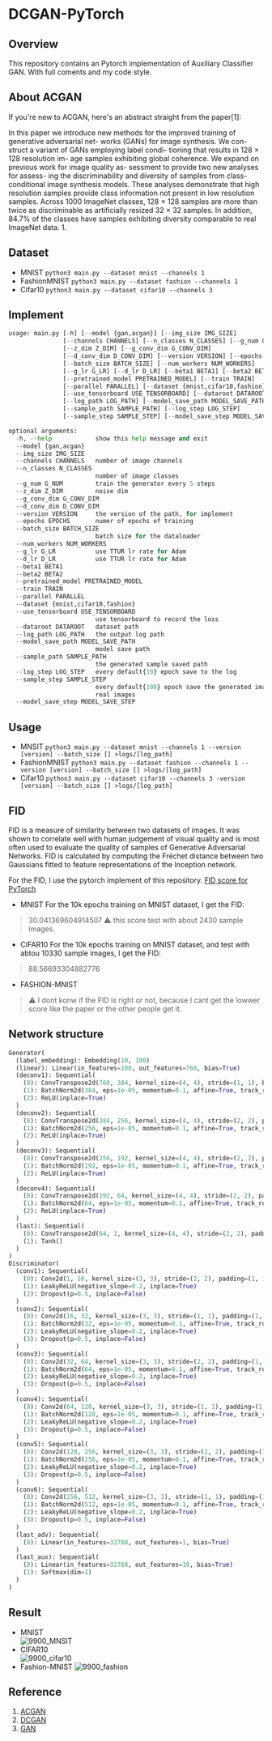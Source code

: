 # DCGAN-PyTorch

## Overview
This repository contains an Pytorch implementation of Auxiliary Classifier GAN.
With full coments and my code style.

## About ACGAN
If you're new to ACGAN, here's an abstract straight from the paper[1]:

In this paper we introduce new methods for the improved training of generative adversarial net- works (GANs) for image synthesis. We con- struct a variant of GANs employing label condi- tioning that results in 128 × 128 resolution im- age samples exhibiting global coherence. We expand on previous work for image quality as- sessment to provide two new analyses for assess- ing the discriminability and diversity of samples from class-conditional image synthesis models. These analyses demonstrate that high resolution samples provide class information not present in low resolution samples. Across 1000 ImageNet classes, 128 × 128 samples are more than twice as discriminable as artificially resized 32 × 32 samples. In addition, 84.7% of the classes have samples exhibiting diversity comparable to real ImageNet data.
1.

## Dataset 
- MNIST
`python3 main.py --dataset mnist --channels 1`
- FashionMNIST
`python3 main.py --dataset fashion --channels 1`
- Cifar10
`python3 main.py --dataset cifar10 --channels 3`

## Implement
``` python
usage: main.py [-h] [--model {gan,acgan}] [--img_size IMG_SIZE]
               [--channels CHANNELS] [--n_classes N_CLASSES] [--g_num G_NUM]
               [--z_dim Z_DIM] [--g_conv_dim G_CONV_DIM]
               [--d_conv_dim D_CONV_DIM] [--version VERSION] [--epochs EPOCHS]
               [--batch_size BATCH_SIZE] [--num_workers NUM_WORKERS]
               [--g_lr G_LR] [--d_lr D_LR] [--beta1 BETA1] [--beta2 BETA2]
               [--pretrained_model PRETRAINED_MODEL] [--train TRAIN]
               [--parallel PARALLEL] [--dataset {mnist,cifar10,fashion}]
               [--use_tensorboard USE_TENSORBOARD] [--dataroot DATAROOT]
               [--log_path LOG_PATH] [--model_save_path MODEL_SAVE_PATH]
               [--sample_path SAMPLE_PATH] [--log_step LOG_STEP]
               [--sample_step SAMPLE_STEP] [--model_save_step MODEL_SAVE_STEP]

optional arguments:
  -h, --help            show this help message and exit
  --model {gan,acgan}
  --img_size IMG_SIZE
  --channels CHANNELS   number of image channels
  --n_classes N_CLASSES
                        number of image classes
  --g_num G_NUM         train the generator every 5 steps
  --z_dim Z_DIM         noise dim
  --g_conv_dim G_CONV_DIM
  --d_conv_dim D_CONV_DIM
  --version VERSION     the version of the path, for implement
  --epochs EPOCHS       numer of epochs of training
  --batch_size BATCH_SIZE
                        batch size for the dataloader
  --num_workers NUM_WORKERS
  --g_lr G_LR           use TTUR lr rate for Adam
  --d_lr D_LR           use TTUR lr rate for Adam
  --beta1 BETA1
  --beta2 BETA2
  --pretrained_model PRETRAINED_MODEL
  --train TRAIN
  --parallel PARALLEL
  --dataset {mnist,cifar10,fashion}
  --use_tensorboard USE_TENSORBOARD
                        use tensorboard to record the loss
  --dataroot DATAROOT   dataset path
  --log_path LOG_PATH   the output log path
  --model_save_path MODEL_SAVE_PATH
                        model save path
  --sample_path SAMPLE_PATH
                        the generated sample saved path
  --log_step LOG_STEP   every default{10} epoch save to the log
  --sample_step SAMPLE_STEP
                        every default{100} epoch save the generated images and
                        real images
  --model_save_step MODEL_SAVE_STEP
```

## Usage
- MNSIT
`python3 main.py --dataset mnist --channels 1 --version [version] --batch_size [] >logs/[log_path]`
- FashionMNIST
`python3 main.py --dataset fashion --channels 1 --version [version] --batch_size [] >logs/[log_path]`
- Cifar10
`python3 main.py --dataset cifar10 --channels 3 -version [version] --batch_size [] >logs/[log_path]`

## FID
FID is a measure of similarity between two datasets of images. It was shown to correlate well with human judgement of visual quality and is most often used to evaluate the quality of samples of Generative Adversarial Networks. FID is calculated by computing the Fréchet distance between two Gaussians fitted to feature representations of the Inception network.

For the FID, I use the pytorch implement of this repository. [FID score for PyTorch](https://github.com/mseitzer/pytorch-fid)

- MNIST
For the 10k epochs training on MNIST dataset, I get the FID: 
> 30.041369604914507 :warning: this score test with about 2430 sample images.
<!-- > 45.773477203217055 :warning: this score test with about 10330 sample images, like the FID paper said that. -->
- CIFAR10
For the 10k epochs training on MNIST dataset, and test with abtou 10330 sample images, I get the FID: 
> 88.56693304882776
- FASHION-MNIST

> :warning: I dont konw if the FID is right or not, because I cant get the lowwer score like the paper or the other people get it. 
## Network structure
``` python
Generator(
  (label_embedding): Embedding(10, 100)
  (linear): Linear(in_features=100, out_features=768, bias=True)
  (deconv1): Sequential(
    (0): ConvTranspose2d(768, 384, kernel_size=(4, 4), stride=(1, 1), bias=False)
    (1): BatchNorm2d(384, eps=1e-05, momentum=0.1, affine=True, track_running_stats=True)
    (2): ReLU(inplace=True)
  )
  (deconv2): Sequential(
    (0): ConvTranspose2d(384, 256, kernel_size=(4, 4), stride=(2, 2), padding=(1, 1), bias=False)
    (1): BatchNorm2d(256, eps=1e-05, momentum=0.1, affine=True, track_running_stats=True)
    (2): ReLU(inplace=True)
  )
  (deconv3): Sequential(
    (0): ConvTranspose2d(256, 192, kernel_size=(4, 4), stride=(2, 2), padding=(1, 1), bias=False)
    (1): BatchNorm2d(192, eps=1e-05, momentum=0.1, affine=True, track_running_stats=True)
    (2): ReLU(inplace=True)
  )
  (deconv4): Sequential(
    (0): ConvTranspose2d(192, 64, kernel_size=(4, 4), stride=(2, 2), padding=(1, 1), bias=False)
    (1): BatchNorm2d(64, eps=1e-05, momentum=0.1, affine=True, track_running_stats=True)
    (2): ReLU(inplace=True)
  )
  (last): Sequential(
    (0): ConvTranspose2d(64, 1, kernel_size=(4, 4), stride=(2, 2), padding=(1, 1), bias=False)
    (1): Tanh()
  )
)
Discriminator(
  (conv1): Sequential(
    (0): Conv2d(1, 16, kernel_size=(3, 3), stride=(2, 2), padding=(1, 1), bias=False)
    (1): LeakyReLU(negative_slope=0.2, inplace=True)
    (2): Dropout(p=0.5, inplace=False)
  )
  (conv2): Sequential(
    (0): Conv2d(16, 32, kernel_size=(3, 3), stride=(1, 1), padding=(1, 1), bias=False)
    (1): BatchNorm2d(32, eps=1e-05, momentum=0.1, affine=True, track_running_stats=True)
    (2): LeakyReLU(negative_slope=0.2, inplace=True)
    (3): Dropout(p=0.5, inplace=False)
  )
  (conv3): Sequential(
    (0): Conv2d(32, 64, kernel_size=(3, 3), stride=(2, 2), padding=(1, 1), bias=False)
    (1): BatchNorm2d(64, eps=1e-05, momentum=0.1, affine=True, track_running_stats=True)
    (2): LeakyReLU(negative_slope=0.2, inplace=True)
    (3): Dropout(p=0.5, inplace=False)
  )
  (conv4): Sequential(
    (0): Conv2d(64, 128, kernel_size=(3, 3), stride=(1, 1), padding=(1, 1), bias=False)
    (1): BatchNorm2d(128, eps=1e-05, momentum=0.1, affine=True, track_running_stats=True)
    (2): LeakyReLU(negative_slope=0.2, inplace=True)
    (3): Dropout(p=0.5, inplace=False)
  )
  (conv5): Sequential(
    (0): Conv2d(128, 256, kernel_size=(3, 3), stride=(2, 2), padding=(1, 1), bias=False)
    (1): BatchNorm2d(256, eps=1e-05, momentum=0.1, affine=True, track_running_stats=True)
    (2): LeakyReLU(negative_slope=0.2, inplace=True)
    (3): Dropout(p=0.5, inplace=False)
  )
  (conv6): Sequential(
    (0): Conv2d(256, 512, kernel_size=(3, 3), stride=(1, 1), padding=(1, 1), bias=False)
    (1): BatchNorm2d(512, eps=1e-05, momentum=0.1, affine=True, track_running_stats=True)
    (2): LeakyReLU(negative_slope=0.2, inplace=True)
    (3): Dropout(p=0.5, inplace=False)
  )
  (last_adv): Sequential(
    (0): Linear(in_features=32768, out_features=1, bias=True)
  )
  (last_aux): Sequential(
    (0): Linear(in_features=32768, out_features=10, bias=True)
    (1): Softmax(dim=1)
  )
)
```
## Result
- MNIST  
![9900_MNSIT](img/9900_MNIST.png)
- CIFAR10  
![9900_cifar10](img/9900_cifar10.png)
- Fashion-MNIST
![9900_fashion](img/9900_fashion.png)
## Reference
1. [ACGAN](https://arxiv.org/abs/1610.09585)
2. [DCGAN](https://arxiv.org/abs/1511.06434)
3. [GAN](https://arxiv.org/abs/1406.2661)
